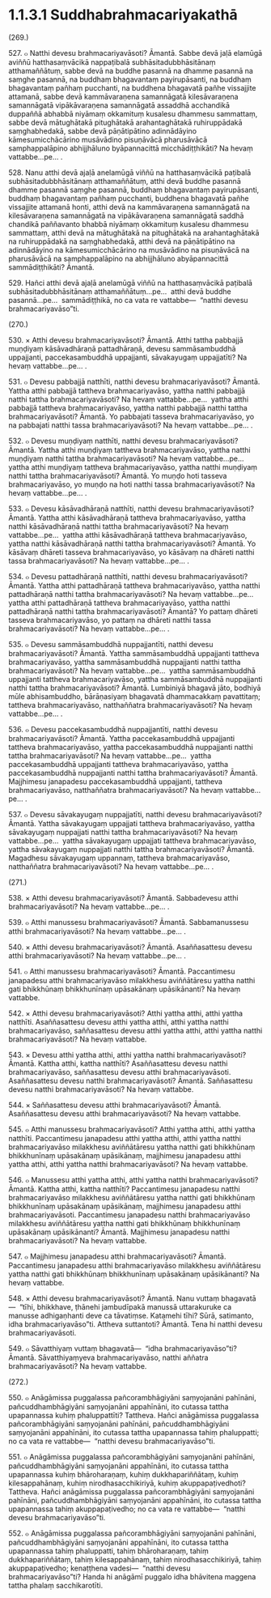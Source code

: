# 1.1.3.1 Suddhabrahmacariyakathā

(269.)

527\. ๐ Natthi devesu brahmacariyavāsoti? Āmantā. Sabbe devā jaḷā elamūgā aviññū hatthasaṃvācikā nappaṭibalā subhāsitadubbhāsitānaṃ atthamaññātuṃ, sabbe devā na buddhe pasannā na dhamme pasannā na saṃghe pasannā, na buddhaṃ bhagavantaṃ payirupāsanti, na buddhaṃ bhagavantaṃ pañhaṃ pucchanti, na buddhena bhagavatā pañhe vissajjite attamanā, sabbe devā kammāvaraṇena samannāgatā kilesāvaraṇena samannāgatā vipākāvaraṇena samannāgatā assaddhā acchandikā duppaññā abhabbā niyāmaṃ okkamituṃ kusalesu dhammesu sammattaṃ, sabbe devā mātughātakā pitughātakā arahantaghātakā ruhiruppādakā saṃghabhedakā, sabbe devā pāṇātipātino adinnādāyino kāmesumicchācārino musāvādino pisuṇāvācā pharusāvācā samphappalāpino abhijjhāluno byāpannacittā micchādiṭṭhikāti? Na hevaṃ vattabbe…pe… .

528\. Nanu atthi devā ajaḷā anelamūgā viññū na hatthasaṃvācikā paṭibalā subhāsitadubbhāsitānaṃ atthamaññātuṃ, atthi devā buddhe pasannā dhamme pasannā saṃghe pasannā, buddhaṃ bhagavantaṃ payirupāsanti, buddhaṃ bhagavantaṃ pañhaṃ pucchanti, buddhena bhagavatā pañhe vissajjite attamanā honti, atthi devā na kammāvaraṇena samannāgatā na kilesāvaraṇena samannāgatā na vipākāvaraṇena samannāgatā saddhā chandikā paññavanto bhabbā niyāmaṃ okkamituṃ kusalesu dhammesu sammattaṃ, atthi devā na mātughātakā na pitughātakā na arahantaghātakā na ruhiruppādakā na saṃghabhedakā, atthi devā na pāṇātipātino na adinnādāyino na kāmesumicchācārino na musāvādino na pisuṇāvācā na pharusāvācā na samphappalāpino na abhijjhāluno abyāpannacittā sammādiṭṭhikāti? Āmantā.

529\. Hañci atthi devā ajaḷā anelamūgā viññū na hatthasaṃvācikā paṭibalā subhāsitadubbhāsitānaṃ atthamaññātuṃ…pe…  atthi devā buddhe pasannā…pe…  sammādiṭṭhikā, no ca vata re vattabbe—  “natthi devesu brahmacariyavāso”ti.

(270.)

530\. × Atthi devesu brahmacariyavāsoti? Āmantā. Atthi tattha pabbajjā muṇḍiyaṃ kāsāvadhāraṇā pattadhāraṇā, devesu sammāsambuddhā uppajjanti, paccekasambuddhā uppajjanti, sāvakayugaṃ uppajjatīti? Na hevaṃ vattabbe…pe… .

531\. ๐ Devesu pabbajjā natthīti, natthi devesu brahmacariyavāsoti? Āmantā. Yattha atthi pabbajjā tattheva brahmacariyavāso, yattha natthi pabbajjā natthi tattha brahmacariyavāsoti? Na hevaṃ vattabbe…pe…  yattha atthi pabbajjā tattheva brahmacariyavāso, yattha natthi pabbajjā natthi tattha brahmacariyavāsoti? Āmantā. Yo pabbajati tasseva brahmacariyavāso, yo na pabbajati natthi tassa brahmacariyavāsoti? Na hevaṃ vattabbe…pe… .

532\. ๐ Devesu muṇḍiyaṃ natthīti, natthi devesu brahmacariyavāsoti? Āmantā. Yattha atthi muṇḍiyaṃ tattheva brahmacariyavāso, yattha natthi muṇḍiyaṃ natthi tattha brahmacariyavāsoti? Na hevaṃ vattabbe…pe…  yattha atthi muṇḍiyaṃ tattheva brahmacariyavāso, yattha natthi muṇḍiyaṃ natthi tattha brahmacariyavāsoti? Āmantā. Yo muṇḍo hoti tasseva brahmacariyavāso, yo muṇḍo na hoti natthi tassa brahmacariyavāsoti? Na hevaṃ vattabbe…pe… .

533\. ๐ Devesu kāsāvadhāraṇā natthīti, natthi devesu brahmacariyavāsoti? Āmantā. Yattha atthi kāsāvadhāraṇā tattheva brahmacariyavāso, yattha natthi kāsāvadhāraṇā natthi tattha brahmacariyavāsoti? Na hevaṃ vattabbe…pe…  yattha atthi kāsāvadhāraṇā tattheva brahmacariyavāso, yattha natthi kāsāvadhāraṇā natthi tattha brahmacariyavāsoti? Āmantā. Yo kāsāvaṃ dhāreti tasseva brahmacariyavāso, yo kāsāvaṃ na dhāreti natthi tassa brahmacariyavāsoti? Na hevaṃ vattabbe…pe… .

534\. ๐ Devesu pattadhāraṇā natthīti, natthi devesu brahmacariyavāsoti? Āmantā. Yattha atthi pattadhāraṇā tattheva brahmacariyavāso, yattha natthi pattadhāraṇā natthi tattha brahmacariyavāsoti? Na hevaṃ vattabbe…pe…  yattha atthi pattadhāraṇā tattheva brahmacariyavāso, yattha natthi pattadhāraṇā natthi tattha brahmacariyavāsoti? Āmantā? Yo pattaṃ dhāreti tasseva brahmacariyavāso, yo pattaṃ na dhāreti natthi tassa brahmacariyavāsoti? Na hevaṃ vattabbe…pe… .

535\. ๐ Devesu sammāsambuddhā nuppajjantīti, natthi devesu brahmacariyavāsoti? Āmantā. Yattha sammāsambuddhā uppajjanti tattheva brahmacariyavāso, yattha sammāsambuddhā nuppajjanti natthi tattha brahmacariyavāsoti? Na hevaṃ vattabbe…pe…  yattha sammāsambuddhā uppajjanti tattheva brahmacariyavāso, yattha sammāsambuddhā nuppajjanti natthi tattha brahmacariyavāsoti? Āmantā. Lumbiniyā bhagavā jāto, bodhiyā mūle abhisambuddho, bārāṇasiyaṃ bhagavatā dhammacakkaṃ pavattitaṃ; tattheva brahmacariyavāso, natthaññatra brahmacariyavāsoti? Na hevaṃ vattabbe…pe… .

536\. ๐ Devesu paccekasambuddhā nuppajjantīti, natthi devesu brahmacariyavāsoti? Āmantā. Yattha paccekasambuddhā uppajjanti tattheva brahmacariyavāso, yattha paccekasambuddhā nuppajjanti natthi tattha brahmacariyavāsoti? Na hevaṃ vattabbe…pe…  yattha paccekasambuddhā uppajjanti tattheva brahmacariyavāso, yattha paccekasambuddhā nuppajjanti natthi tattha brahmacariyavāsoti? Āmantā. Majjhimesu janapadesu paccekasambuddhā uppajjanti, tattheva brahmacariyavāso, natthaññatra brahmacariyavāsoti? Na hevaṃ vattabbe…pe… .

537\. ๐ Devesu sāvakayugaṃ nuppajjatīti, natthi devesu brahmacariyavāsoti? Āmantā. Yattha sāvakayugaṃ uppajjati tattheva brahmacariyavāso, yattha sāvakayugaṃ nuppajjati natthi tattha brahmacariyavāsoti? Na hevaṃ vattabbe…pe…  yattha sāvakayugaṃ uppajjati tattheva brahmacariyavāso, yattha sāvakayugaṃ nuppajjati natthi tattha brahmacariyavāsoti? Āmantā. Magadhesu sāvakayugaṃ uppannaṃ, tattheva brahmacariyavāso, natthaññatra brahmacariyavāsoti? Na hevaṃ vattabbe…pe… .

(271.)

538\. × Atthi devesu brahmacariyavāsoti? Āmantā. Sabbadevesu atthi brahmacariyavāsoti? Na hevaṃ vattabbe…pe… .

539\. ๐ Atthi manussesu brahmacariyavāsoti? Āmantā. Sabbamanussesu atthi brahmacariyavāsoti? Na hevaṃ vattabbe…pe… .

540\. × Atthi devesu brahmacariyavāsoti? Āmantā. Asaññasattesu devesu atthi brahmacariyavāsoti? Na hevaṃ vattabbe…pe… .

541\. ๐ Atthi manussesu brahmacariyavāsoti? Āmantā. Paccantimesu janapadesu atthi brahmacariyavāso milakkhesu aviññātāresu yattha natthi gati bhikkhūnaṃ bhikkhunīnaṃ upāsakānaṃ upāsikānanti? Na hevaṃ vattabbe.

542\. × Atthi devesu brahmacariyavāsoti? Atthi yattha atthi, atthi yattha natthīti. Asaññasattesu devesu atthi yattha atthi, atthi yattha natthi brahmacariyavāso, saññasattesu devesu atthi yattha atthi, atthi yattha natthi brahmacariyavāsoti? Na hevaṃ vattabbe.

543\. × Devesu atthi yattha atthi, atthi yattha natthi brahmacariyavāsoti? Āmantā. Kattha atthi, kattha natthīti? Asaññasattesu devesu natthi brahmacariyavāso, saññasattesu devesu atthi brahmacariyavāsoti. Asaññasattesu devesu natthi brahmacariyavāsoti? Āmantā. Saññasattesu devesu natthi brahmacariyavāsoti? Na hevaṃ vattabbe.

544\. × Saññasattesu devesu atthi brahmacariyavāsoti? Āmantā. Asaññasattesu devesu atthi brahmacariyavāsoti? Na hevaṃ vattabbe.

545\. ๐ Atthi manussesu brahmacariyavāsoti? Atthi yattha atthi, atthi yattha natthīti. Paccantimesu janapadesu atthi yattha atthi, atthi yattha natthi brahmacariyavāso milakkhesu aviññātāresu yattha natthi gati bhikkhūnaṃ bhikkhunīnaṃ upāsakānaṃ upāsikānaṃ, majjhimesu janapadesu atthi yattha atthi, atthi yattha natthi brahmacariyavāsoti? Na hevaṃ vattabbe.

546\. ๐ Manussesu atthi yattha atthi, atthi yattha natthi brahmacariyavāsoti? Āmantā. Kattha atthi, kattha natthīti? Paccantimesu janapadesu natthi brahmacariyavāso milakkhesu aviññātāresu yattha natthi gati bhikkhūnaṃ bhikkhunīnaṃ upāsakānaṃ upāsikānaṃ, majjhimesu janapadesu atthi brahmacariyavāsoti. Paccantimesu janapadesu natthi brahmacariyavāso milakkhesu aviññātāresu yattha natthi gati bhikkhūnaṃ bhikkhunīnaṃ upāsakānaṃ upāsikānanti? Āmantā. Majjhimesu janapadesu natthi brahmacariyavāsoti? Na hevaṃ vattabbe.

547\. ๐ Majjhimesu janapadesu atthi brahmacariyavāsoti? Āmantā. Paccantimesu janapadesu atthi brahmacariyavāso milakkhesu aviññātāresu yattha natthi gati bhikkhūnaṃ bhikkhunīnaṃ upāsakānaṃ upāsikānanti? Na hevaṃ vattabbe.

548\. × Atthi devesu brahmacariyavāsoti? Āmantā. Nanu vuttaṃ bhagavatā—  “tīhi, bhikkhave, ṭhānehi jambudīpakā manussā uttarakuruke ca manusse adhigaṇhanti deve ca tāvatiṃse. Katamehi tīhi? Sūrā, satimanto, idha brahmacariyavāso”ti. Attheva suttantoti? Āmantā. Tena hi natthi devesu brahmacariyavāsoti.

549\. ๐ Sāvatthiyaṃ vuttaṃ bhagavatā—  “idha brahmacariyavāso”ti? Āmantā. Sāvatthiyaṃyeva brahmacariyavāso, natthi aññatra brahmacariyavāsoti? Na hevaṃ vattabbe.

(272.)

550\. ๐ Anāgāmissa puggalassa pañcorambhāgiyāni saṃyojanāni pahīnāni, pañcuddhambhāgiyāni saṃyojanāni appahīnāni, ito cutassa tattha upapannassa kuhiṃ phaluppattīti? Tattheva. Hañci anāgāmissa puggalassa pañcorambhāgiyāni saṃyojanāni pahīnāni, pañcuddhambhāgiyāni saṃyojanāni appahīnāni, ito cutassa tattha upapannassa tahiṃ phaluppatti; no ca vata re vattabbe—  “natthi devesu brahmacariyavāso”ti.

551\. ๐ Anāgāmissa puggalassa pañcorambhāgiyāni saṃyojanāni pahīnāni, pañcuddhambhāgiyāni saṃyojanāni appahīnāni, ito cutassa tattha upapannassa kuhiṃ bhāroharaṇaṃ, kuhiṃ dukkhapariññātaṃ, kuhiṃ kilesappahānaṃ, kuhiṃ nirodhasacchikiriyā, kuhiṃ akuppapaṭivedhoti? Tattheva. Hañci anāgāmissa puggalassa pañcorambhāgiyāni saṃyojanāni pahīnāni, pañcuddhambhāgiyāni saṃyojanāni appahīnāni, ito cutassa tattha upapannassa tahiṃ akuppapaṭivedho; no ca vata re vattabbe—  “natthi devesu brahmacariyavāso”ti.

552\. ๐ Anāgāmissa puggalassa pañcorambhāgiyāni saṃyojanāni pahīnāni, pañcuddhambhāgiyāni saṃyojanāni appahīnāni, ito cutassa tattha upapannassa tahiṃ phaluppatti, tahiṃ bhāroharaṇaṃ, tahiṃ dukkhapariññātaṃ, tahiṃ kilesappahānaṃ, tahiṃ nirodhasacchikiriyā, tahiṃ akuppapaṭivedho; kenaṭṭhena vadesi—  “natthi devesu brahmacariyavāso”ti? Handa hi anāgāmī puggalo idha bhāvitena maggena tattha phalaṃ sacchikarotīti.
